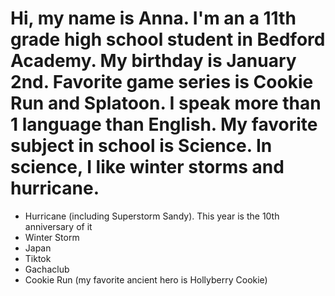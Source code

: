 # Hi, my name is Anna. I'm an a 11th grade high school student in Bedford Academy. My birthday is January 2nd. Favorite game series is Cookie Run and Splatoon. I speak more than 1 language than English.  My favorite subject in school is Science. In science, I like winter storms and hurricane.
- Hurricane (including Superstorm Sandy). This year is the 10th anniversary of it
- Winter Storm
- Japan
- Tiktok
- Gachaclub
- Cookie Run (my favorite ancient hero is Hollyberry Cookie)

